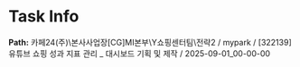 # Task Info

**Path:** 카페24(주)\본사사업장\[CG]MI본부\Y쇼핑센터팀\전략2 / mypark / [322139] 유튜브 쇼핑 성과 지표 관리 _ 대시보드 기획 및 제작 / 2025-09-01_00-00-00

